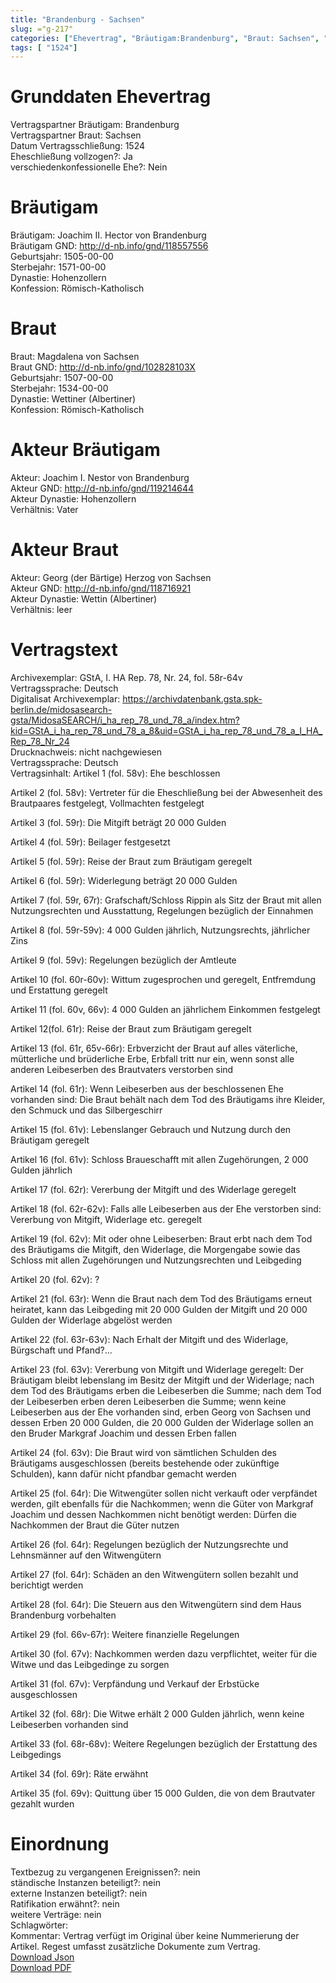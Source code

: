```yaml
---
title: "Brandenburg - Sachsen"
slug: ="g-217"
categories: ["Ehevertrag", "Bräutigam:Brandenburg", "Braut: Sachsen", "Eheschließung vollzogen?:Ja", "verschiedenkonfessionelle Ehe?:Nein", "Dynastie Bräutigam:Hohenzollern", "Akteur Bräutigam:Joachim I. Nestor von Brandenburg", "Akteur Braut:Georg (der Bärtige) Herzog von Sachsen", "Textbezug?:nein", "Ständisch?:nein", "Ratifikation?:nein", "Sonstiges?:nein", "Bräutigam:Brandenburg", "Braut: Sachsen"]
tags: [ "1524"]
---
```

<!--more-->

# Grunddaten Ehevertrag

Vertragspartner Bräutigam: Brandenburg<br>
Vertragspartner Braut: Sachsen<br>
Datum Vertragsschließung: 1524<br>
Eheschließung vollzogen?: Ja<br>
verschiedenkonfessionelle Ehe?: Nein<br>
# Bräutigam

Bräutigam: Joachim II. Hector von Brandenburg<br>
Bräutigam GND: http://d-nb.info/gnd/118557556<br>
Geburtsjahr: 1505-00-00<br>
Sterbejahr: 1571-00-00<br>
Dynastie: Hohenzollern<br>
Konfession: Römisch-Katholisch<br>
# Braut

Braut: Magdalena von Sachsen<br>
Braut GND: http://d-nb.info/gnd/102828103X<br>
Geburtsjahr: 1507-00-00<br>
Sterbejahr: 1534-00-00<br>
Dynastie: Wettiner (Albertiner)<br>
Konfession: Römisch-Katholisch<br>
# Akteur Bräutigam

Akteur: Joachim I. Nestor von Brandenburg<br>
Akteur GND: http://d-nb.info/gnd/119214644<br>
Akteur Dynastie: Hohenzollern<br>
Verhältnis: Vater<br>
# Akteur Braut

Akteur: Georg (der Bärtige) Herzog von Sachsen<br>
Akteur GND: http://d-nb.info/gnd/118716921<br>
Akteur Dynastie: Wettin (Albertiner)<br>
Verhältnis: leer<br>
# Vertragstext

Archivexemplar: GStA, I. HA Rep. 78, Nr. 24, fol. 58r-64v<br>
Vertragssprache: Deutsch<br>
Digitalisat Archivexemplar: https://archivdatenbank.gsta.spk-berlin.de/midosasearch-gsta/MidosaSEARCH/i_ha_rep_78_und_78_a/index.htm?kid=GStA_i_ha_rep_78_und_78_a_8&uid=GStA_i_ha_rep_78_und_78_a_I_HA_Rep_78_Nr_24<br>
Drucknachweis: nicht nachgewiesen<br>
Vertragssprache: Deutsch<br>
Vertragsinhalt: Artikel 1 (fol. 58v): Ehe beschlossen

Artikel 2 (fol. 58v): Vertreter für die Eheschließung bei der Abwesenheit des Brautpaares festgelegt, Vollmachten festgelegt

Artikel 3 (fol. 59r): Die Mitgift beträgt 20 000 Gulden

Artikel 4 (fol. 59r): Beilager festgesetzt

Artikel 5 (fol. 59r): Reise der Braut zum Bräutigam geregelt

Artikel 6 (fol. 59r): Widerlegung beträgt 20 000 Gulden

Artikel 7 (fol. 59r, 67r): Grafschaft/Schloss Rippin als Sitz der Braut mit allen Nutzungsrechten und Ausstattung, Regelungen bezüglich der Einnahmen

Artikel 8 (fol. 59r-59v): 4 000 Gulden jährlich, Nutzungsrechts, jährlicher Zins

Artikel 9 (fol. 59v): Regelungen bezüglich der Amtleute

Artikel 10 (fol. 60r-60v): Wittum zugesprochen und geregelt, Entfremdung und Erstattung geregelt

Artikel 11 (fol. 60v, 66v): 4 000 Gulden an jährlichem Einkommen festgelegt

Artikel 12(fol. 61r): Reise der Braut zum Bräutigam geregelt

Artikel 13 (fol. 61r, 65v-66r): Erbverzicht der Braut auf alles väterliche, mütterliche und brüderliche Erbe, Erbfall tritt nur ein, wenn sonst alle anderen Leibeserben des Brautvaters verstorben sind

Artikel 14 (fol. 61r): Wenn Leibeserben aus der beschlossenen Ehe vorhanden sind: Die Braut behält nach dem Tod des Bräutigams ihre Kleider, den Schmuck und das Silbergeschirr

Artikel 15 (fol. 61v): Lebenslanger Gebrauch und Nutzung durch den Bräutigam geregelt

Artikel 16 (fol. 61v): Schloss Braueschafft mit allen Zugehörungen, 2 000 Gulden jährlich

Artikel 17 (fol. 62r): Vererbung der Mitgift und des Widerlage geregelt

Artikel 18 (fol. 62r-62v): Falls alle Leibeserben aus der Ehe verstorben sind: Vererbung von Mitgift, Widerlage etc. geregelt

Artikel 19 (fol. 62v): Mit oder ohne Leibeserben: Braut erbt nach dem Tod des Bräutigams die Mitgift, den Widerlage, die Morgengabe sowie das Schloss mit allen Zugehörungen und Nutzungsrechten und Leibgeding

Artikel 20 (fol. 62v): ?

Artikel 21 (fol. 63r): Wenn die Braut nach dem Tod des Bräutigams erneut heiratet, kann das Leibgeding mit 20 000 Gulden der Mitgift und 20 000 Gulden der Widerlage abgelöst werden

Artikel 22 (fol. 63r-63v): Nach Erhalt der Mitgift und des Widerlage, Bürgschaft und Pfand?...

Artikel 23 (fol. 63v): Vererbung von Mitgift und Widerlage geregelt: Der Bräutigam bleibt lebenslang im Besitz der Mitgift und der Widerlage; nach dem Tod des Bräutigams erben die Leibeserben die Summe; nach dem Tod der Leibeserben erben deren Leibeserben die Summe; wenn keine Leibeserben aus der Ehe vorhanden sind, erben Georg von Sachsen und dessen Erben 20 000 Gulden, die 20 000 Gulden der Widerlage sollen an den Bruder Markgraf Joachim und dessen Erben fallen

Artikel 24 (fol. 63v): Die Braut wird von sämtlichen Schulden des Bräutigams ausgeschlossen (bereits bestehende oder zukünftige Schulden), kann dafür nicht pfandbar gemacht werden

Artikel 25 (fol. 64r): Die Witwengüter sollen nicht verkauft oder verpfändet werden, gilt ebenfalls für die Nachkommen; wenn die Güter von Markgraf Joachim und dessen Nachkommen nicht benötigt werden: Dürfen die Nachkommen der Braut die Güter nutzen

Artikel 26 (fol. 64r): Regelungen bezüglich der Nutzungsrechte und Lehnsmänner auf den Witwengütern

Artikel 27 (fol. 64r): Schäden an den Witwengütern sollen bezahlt und berichtigt werden

Artikel 28 (fol. 64r): Die Steuern aus den Witwengütern sind dem Haus Brandenburg vorbehalten

Artikel 29 (fol. 66v-67r): Weitere finanzielle Regelungen

Artikel 30 (fol. 67v): Nachkommen werden dazu verpflichtet, weiter für die Witwe und das Leibgedinge zu sorgen

Artikel 31 (fol. 67v): Verpfändung und Verkauf der Erbstücke ausgeschlossen

Artikel 32 (fol. 68r): Die Witwe erhält 2 000 Gulden jährlich, wenn keine Leibeserben vorhanden sind

Artikel 33 (fol. 68r-68v): Weitere Regelungen bezüglich der Erstattung des Leibgedings

Artikel 34 (fol. 69r): Räte erwähnt

Artikel 35 (fol. 69v): Quittung über 15 000 Gulden, die von dem Brautvater gezahlt wurden
<br>
# Einordnung

Textbezug zu vergangenen Ereignissen?: nein<br>
ständische Instanzen beteiligt?: nein<br>
externe Instanzen beteiligt?: nein<br>
Ratifikation erwähnt?: nein<br>
weitere Verträge: nein<br>
Schlagwörter: <br>
Kommentar: Vertrag verfügt im Original über keine Nummerierung der Artikel. Regest umfasst zusätzliche Dokumente zum Vertrag.<br>
[Download Json](/vertraege/vertrag-217.json)<br>
[Download PDF](/vertraege/v79.pdf)